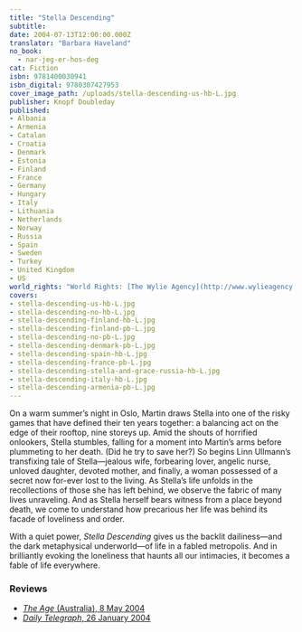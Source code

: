 ```yaml
---
title: "Stella Descending"
subtitle:
date: 2004-07-13T12:00:00.000Z
translator: "Barbara Haveland"
no_book:
  - nar-jeg-er-hos-deg
cat: Fiction
isbn: 9781400030941
isbn_digital: 9780307427953
cover_image_path: /uploads/stella-descending-us-hb-L.jpg
publisher: Knopf Doubleday
published:
- Albania
- Armenia
- Catalan
- Croatia
- Denmark
- Estonia
- Finland
- France
- Germany
- Hungary
- Italy
- Lithuania
- Netherlands
- Norway
- Russia
- Spain
- Sweden
- Turkey
- United Kingdom
- US
world_rights: "World Rights: [The Wylie Agency](http://www.wylieagency.com/)"
covers:
- stella-descending-us-hb-L.jpg  
- stella-descending-no-hb-L.jpg  
- stella-descending-finland-hb-L.jpg  
- stella-descending-finland-pb-L.jpg  
- stella-descending-no-pb-L.jpg  
- stella-descending-denmark-pb-L.jpg  
- stella-descending-spain-hb-L.jpg  
- stella-descending-france-pb-L.jpg  
- stella-descending-stella-and-grace-russia-hb-L.jpg  
- stella-descending-italy-hb-L.jpg  
- stella-descending-armenia-pb-L.jpg
---
```

On a warm summer’s night in Oslo, Martin draws Stella into one of the risky games that have defined their ten years together: a balancing act on the edge of their rooftop, nine storeys up. Amid the shouts of horrified onlookers, Stella stumbles, falling for a moment into Martin’s arms before plummeting to her death. (Did he try to save her?) So begins Linn Ullmann’s transfixing tale of Stella—jealous wife, forbearing lover, angelic nurse, unloved daughter, devoted mother, and finally, a woman possessed of a secret now for-ever lost to the living. As Stella’s life unfolds in the recollections of those she has left behind, we observe the fabric of many lives unraveling. And as Stella herself bears witness from a place beyond death, we come to understand how precarious her life was behind its facade of loveliness and order.

 With a quiet power,  *Stella Descending* gives us the backlit dailiness—and the dark metaphysical underworld—of life in a fabled metropolis. And in brilliantly evoking the loneliness that haunts all our intimacies, it becomes a fable of life everywhere.

### Reviews

- [*The Age* (Australia), 8 May 2004](/assets/files/Age-08-05-2004.pdf)  
- [*Daily Telegraph*, 26 January 2004](/assets/files/Telegraph-26-01-2004.pdf)
